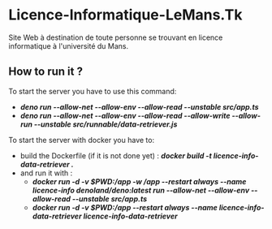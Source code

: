 # Licence-Informatique-LeMans.Tk
Site Web à destination de toute personne se trouvant en licence informatique à l'université du Mans.

## How to run it ?
To start the server you have to use this command:
 - ***deno run --allow-net --allow-env --allow-read --unstable src/app.ts***
 - ***deno run --allow-net --allow-env --allow-read --allow-write --allow-run --unstable src/runnable/data-retriever.js***

To start the server with docker you have to:
 - build the Dockerfile (if it is not done yet) : ***docker build -t licence-info-data-retriever .***
 - and run it with : 
    - ***docker run -d -v $PWD:/app -w /app --restart always --name licence-info denoland/deno:latest run --allow-net --allow-env --allow-read --unstable src/app.ts***
    - ***docker run -d -v $PWD:/app --restart always --name licence-info-data-retriever licence-info-data-retriever***

